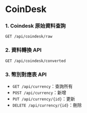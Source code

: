 # CoinDesk

### 1. Coindesk 原始資料查詢
`GET /api/coindesk/raw`

### 2. 資料轉換 API
`GET /api/coindesk/converted`

### 3. 幣別對應表 API
- `GET /api/currency`：查詢所有
- `POST /api/currency`：新增
- `PUT /api/currency/{id}`：更新
- `DELETE /api/currency/{id}`：刪除
